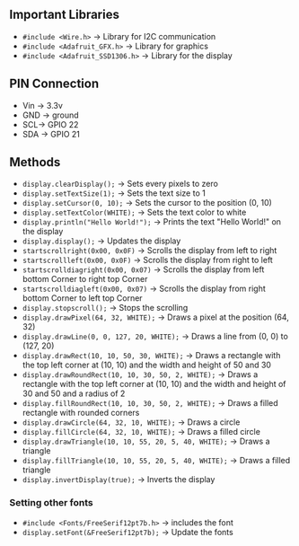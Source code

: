 ## Important Libraries
- `#include <Wire.h>` -> Library for I2C communication
- `#include <Adafruit_GFX.h>` -> Library for graphics
- `#include <Adafruit_SSD1306.h>` -> Library for the display

## PIN Connection
- Vin -> 3.3v
- GND -> ground
- SCL-> GPIO 22
- SDA -> GPIO 21

## Methods
- `display.clearDisplay();` -> Sets every pixels to zero
- `display.setTextSize(1);` -> Sets the text size to 1
- `display.setCursor(0, 10);` -> Sets the cursor to the position (0, 10)
- `display.setTextColor(WHITE);` -> Sets the text color to white
- `display.println("Hello World!");` -> Prints the text "Hello World!" on the display
- `display.display();` -> Updates the display
- `startscrollright(0x00, 0x0F)` -> Scrolls the display from left to right
- `startscrollleft(0x00, 0x0F)` -> Scrolls the display from right to left
- `startscrolldiagright(0x00, 0x07)` -> Scrolls the display from left bottom Corner to right top Corner
- `startscrolldiagleft(0x00, 0x07)` -> Scrolls the display from right bottom Corner to left top Corner
- `display.stopscroll();` -> Stops the scrolling
- `display.drawPixel(64, 32, WHITE);` -> Draws a pixel at the position (64, 32)
- `display.drawLine(0, 0, 127, 20, WHITE);` -> Draws a line from (0, 0) to (127, 20)
- `display.drawRect(10, 10, 50, 30, WHITE);` -> Draws a rectangle with the top left corner at (10, 10) and the width and height of 50 and 30
- `display.drawRoundRect(10, 10, 30, 50, 2, WHITE);` -> Draws a rectangle with the top left corner at (10, 10) and the width and height of 30 and 50 and a radius of 2
- `display.fillRoundRect(10, 10, 30, 50, 2, WHITE);` -> Draws a filled rectangle with rounded corners  
- `display.drawCircle(64, 32, 10, WHITE);` -> Draws a circle 
- `display.fillCircle(64, 32, 10, WHITE);` -> Draws a filled circle
- `display.drawTriangle(10, 10, 55, 20, 5, 40, WHITE);` -> Draws a triangle
- `display.fillTriangle(10, 10, 55, 20, 5, 40, WHITE);` -> Draws a filled triangle
- `display.invertDisplay(true);` -> Inverts the display


### Setting other fonts
- `#include <Fonts/FreeSerif12pt7b.h>` -> includes the font
- `display.setFont(&FreeSerif12pt7b);` -> Update the fonts
